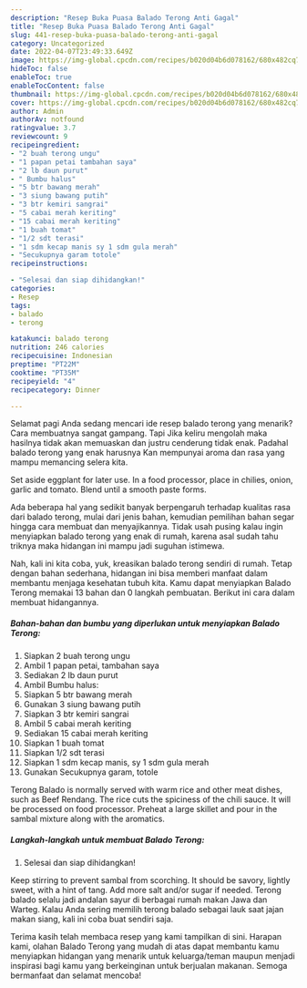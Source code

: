 ```yaml
---
description: "Resep Buka Puasa Balado Terong Anti Gagal"
title: "Resep Buka Puasa Balado Terong Anti Gagal"
slug: 441-resep-buka-puasa-balado-terong-anti-gagal
category: Uncategorized
date: 2022-04-07T23:49:33.649Z
image: https://img-global.cpcdn.com/recipes/b020d04b6d078162/680x482cq70/balado-terong-foto-resep-utama.jpg
hideToc: false
enableToc: true
enableTocContent: false
thumbnail: https://img-global.cpcdn.com/recipes/b020d04b6d078162/680x482cq70/balado-terong-foto-resep-utama.jpg
cover: https://img-global.cpcdn.com/recipes/b020d04b6d078162/680x482cq70/balado-terong-foto-resep-utama.jpg
author: Admin
authorAv: notfound
ratingvalue: 3.7
reviewcount: 9
recipeingredient:
- "2 buah terong ungu"
- "1 papan petai tambahan saya"
- "2 lb daun purut"
- " Bumbu halus"
- "5 btr bawang merah"
- "3 siung bawang putih"
- "3 btr kemiri sangrai"
- "5 cabai merah keriting"
- "15 cabai merah keriting"
- "1 buah tomat"
- "1/2 sdt terasi"
- "1 sdm kecap manis sy 1 sdm gula merah"
- "Secukupnya garam totole"
recipeinstructions:

- "Selesai dan siap dihidangkan!"
categories:
- Resep
tags:
- balado
- terong

katakunci: balado terong 
nutrition: 246 calories
recipecuisine: Indonesian
preptime: "PT22M"
cooktime: "PT35M"
recipeyield: "4"
recipecategory: Dinner

---
```



Selamat pagi Anda sedang mencari ide resep balado terong yang menarik? Cara membuatnya sangat gampang. Tapi Jika keliru mengolah maka hasilnya tidak akan memuaskan dan justru cenderung tidak enak. Padahal balado terong yang enak harusnya Kan mempunyai aroma dan rasa yang mampu memancing selera kita.


Set aside eggplant for later use. In a food processor, place in chilies, onion, garlic and tomato. Blend until a smooth paste forms.

Ada beberapa hal yang sedikit banyak berpengaruh terhadap kualitas rasa dari balado terong, mulai dari jenis bahan, kemudian pemilihan bahan segar hingga cara membuat dan menyajikannya. Tidak usah pusing kalau ingin menyiapkan balado terong yang enak di rumah, karena asal sudah tahu triknya maka hidangan ini mampu jadi suguhan istimewa.


Nah, kali ini kita coba, yuk, kreasikan balado terong sendiri di rumah. Tetap dengan bahan sederhana, hidangan ini bisa memberi manfaat dalam membantu menjaga kesehatan tubuh kita. Kamu dapat menyiapkan Balado Terong memakai 13 bahan dan 0 langkah pembuatan. Berikut ini cara dalam membuat hidangannya.

<!--inarticleads1-->

##### Bahan-bahan dan bumbu yang diperlukan untuk menyiapkan Balado Terong:

1. Siapkan 2 buah terong ungu
1. Ambil 1 papan petai, tambahan saya
1. Sediakan 2 lb daun purut
1. Ambil  Bumbu halus:
1. Siapkan 5 btr bawang merah
1. Gunakan 3 siung bawang putih
1. Siapkan 3 btr kemiri sangrai
1. Ambil 5 cabai merah keriting
1. Sediakan 15 cabai merah keriting
1. Siapkan 1 buah tomat
1. Siapkan 1/2 sdt terasi
1. Siapkan 1 sdm kecap manis, sy 1 sdm gula merah
1. Gunakan Secukupnya garam, totole


Terong Balado is normally served with warm rice and other meat dishes, such as Beef Rendang. The rice cuts the spiciness of the chili sauce. It will be processed on food processor. Preheat a large skillet and pour in the sambal mixture along with the aromatics. 

<!--inarticleads2-->

##### Langkah-langkah untuk membuat Balado Terong:


1. Selesai dan siap dihidangkan!

Keep stirring to prevent sambal from scorching. It should be savory, lightly sweet, with a hint of tang. Add more salt and/or sugar if needed. Terong balado selalu jadi andalan sayur di berbagai rumah makan Jawa dan Warteg. Kalau Anda sering memilih terong balado sebagai lauk saat jajan makan siang, kali ini coba buat sendiri saja. 

Terima kasih telah membaca resep yang kami tampilkan di sini. Harapan kami, olahan Balado Terong yang mudah di atas dapat membantu kamu menyiapkan hidangan yang menarik untuk keluarga/teman maupun menjadi inspirasi bagi kamu yang berkeinginan untuk berjualan makanan. Semoga bermanfaat dan selamat mencoba!
